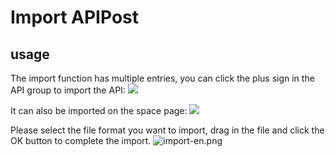 # Import APIPost

## usage

The import function has multiple entries, you can click the plus sign in the API group to import the API:
![](https://raw.githubusercontent.com/eolinker/postcat-extensions/main/shared/assets/images/import-api-en.png)

It can also be imported on the space page:
![](https://raw.githubusercontent.com/eolinker/postcat-extensions/main/shared/assets/images/overview-en.png)

Please select the file format you want to import, drag in the file and click the OK button to complete the import.
![import-en.png](https://data.eolink.com/KNQjJ5Uc9d29a40f864631230741270152f61a01b8ad717)
